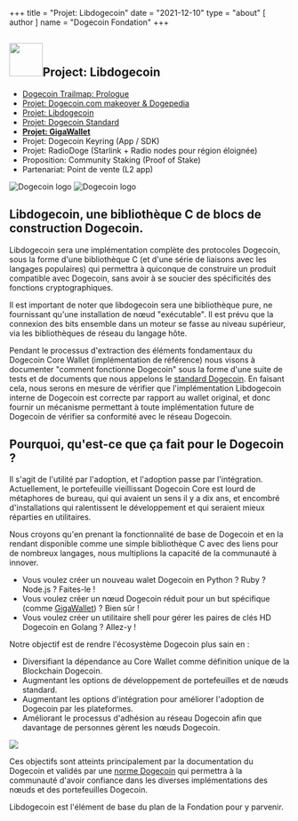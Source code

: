 +++
title = "Projet: Libdogecoin"
date = "2021-12-10"
type = "about"
[ author ]
name = "Dogecoin Fondation"
+++

<section class="presentation">
<div class="left">

<div class="title">


 ## <img width="60px" style='display: inline;' src="/marker.png"/>Project: Libdogecoin 

<div class="underline"></div>
</div>

<div class="description">
 
* [Dogecoin Trailmap: Prologue](/fr/trailmap/prologue/) 
* [Projet: Dogecoin.com makeover & Dogepedia](/fr/trailmap/website/)
* [Projet: Libdogecoin](/fr/trailmap/libdogecoin/)
* [Projet: Dogecoin Standard](/fr/trailmap/standard/)
* [**Projet: GigaWallet**](/fr/trailmap/gigawallet/)
* Projet: Dogecoin Keyring (App / SDK)
* Projet: RadioDoge (Starlink + Radio nodes pour région éloignée)
* Proposition: Community Staking (Proof of Stake)
* Partenariat: Point de vente (L2 app) 
</div>

</div>

<div class="right">
<img class="dogegoin-light" src="/logo-libdogecoin.jpg" alt="Dogecoin logo">
<img class="dogegoin-dark" src="/logo-libdogecoin.jpg" alt="Dogecoin logo">
</div>


</section>

<section class='board'>

## Libdogecoin, une bibliothèque C de blocs de construction Dogecoin.

Libdogecoin sera une implémentation complète des protocoles Dogecoin, 
sous la forme d'une bibliothèque C (et d'une série de liaisons avec les langages populaires) qui 
permettra à quiconque de construire un produit compatible avec Dogecoin, sans avoir à se 
soucier des spécificités des fonctions cryptographiques.  

Il est important de noter que libdogecoin sera une bibliothèque pure, ne 
fournissant qu'une installation de nœud "exécutable". Il est prévu que la connexion 
des bits ensemble dans un moteur se fasse au niveau supérieur, via les bibliothèques 
de réseau du langage hôte.  

Pendant le processus d'extraction des éléments fondamentaux du Dogecoin Core
Wallet (implémentation de référence) nous visons à documenter "comment fonctionne Dogecoin" sous la forme d'une suite de tests et de documents que nous appelons le [standard Dogecoin](/fr/trailmap/standard).
En faisant cela, nous serons en mesure de vérifier que l'implémentation Libdogecoin
interne de Dogecoin est correcte par rapport au wallet original, et donc fournir 
un mécanisme permettant à toute implémentation future de Dogecoin de vérifier sa conformité
avec le réseau Dogecoin.

## Pourquoi, qu'est-ce que ça fait pour le Dogecoin ?

Il s'agit de l'utilité par l'adoption, et l'adoption passe par l'intégration. 
Actuellement, le portefeuille vieillissant Dogecoin Core est lourd de métaphores de bureau, qui
qui avaient un sens il y a dix ans, et encombré d'installations qui ralentissent le développement
et qui seraient mieux réparties en utilitaires. 

Nous croyons qu'en prenant la fonctionnalité de base de Dogecoin et en la rendant
disponible comme une simple bibliothèque C avec des liens pour de nombreux langages, nous multiplions
la capacité de la communauté à innover. 

* Vous voulez créer un nouveau walet Dogecoin en Python ? Ruby ? Node.js ? Faites-le !
* Vous voulez créer un nœud Dogecoin réduit pour un but spécifique (comme [GigaWallet](/fr/trailmap/gigawallet)) ? Bien sûr !
* Vous voulez créer un utilitaire shell pour gérer les paires de clés HD Dogecoin en Golang ? Allez-y ! 

Notre objectif est de rendre l'écosystème Dogecoin plus sain en :

* Diversifiant la dépendance au Core Wallet comme définition unique de la Blockchain Dogecoin. 
* Augmentant les options de développement de portefeuilles et de nœuds standard. 
* Augmentant les options d'intégration pour améliorer l'adoption de Dogecoin par les plateformes. 
* Améliorant le processus d'adhésion au réseau Dogecoin afin que davantage de personnes gèrent les nœuds Dogecoin. 

<img class='center' src="/libdogecoin-purpose.png">

Ces objectifs sont atteints principalement par la documentation du Dogecoin et validés par une 
[norme Dogecoin](/fr/trailmap/standard) qui permettra à la communauté d'avoir confiance dans les diverses implémentations des nœuds et des portefeuilles Dogecoin. 

Libdogecoin est l'élément de base du plan de la Fondation pour y parvenir.

</section>
